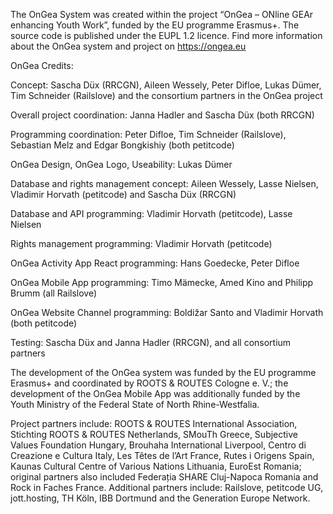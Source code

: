 The OnGea System was created within the project “OnGea – ONline GEAr enhancing Youth Work”, funded by the EU programme Erasmus+. The source code is published under the EUPL 1.2 licence. Find more information about the OnGea system and project on https://ongea.eu

OnGea Credits:

Concept: Sascha Düx (RRCGN), Aileen Wessely, Peter Difloe, Lukas Dümer, Tim Schneider (Railslove) and the consortium partners in the OnGea project

Overall project coordination: Janna Hadler and Sascha Düx (both RRCGN)

Programming coordination: Peter Difloe, Tim Schneider (Railslove), Sebastian Melz and Edgar Bongkishiy (both petitcode)

OnGea Design, OnGea Logo, Useability: Lukas Dümer

Database and rights management concept: Aileen Wessely, Lasse Nielsen, Vladimir Horvath (petitcode) and Sascha Düx (RRCGN)

Database and API programming: Vladimir Horvath (petitcode), Lasse Nielsen

Rights management programming: Vladimir Horvath (petitcode)

OnGea Activity App React programming: Hans Goedecke, Peter Difloe

OnGea Mobile App programming: Timo Mämecke, Amed Kino and Philipp Brumm (all Railslove)

OnGea Website Channel programming: Boldižar Santo and Vladimir Horvath (both petitcode)

Testing: Sascha Düx and Janna Hadler (RRCGN), and all consortium partners


The development of the OnGea system was funded by the EU programme Erasmus+ and coordinated by ROOTS & ROUTES Cologne e. V.; the development of the OnGea Mobile App was additionally funded by the Youth Ministry of the Federal State of North Rhine-Westfalia.

Project partners include: ROOTS & ROUTES International Association, Stichting ROOTS & ROUTES Netherlands, SMouTh Greece, Subjective Values Foundation Hungary, Brouhaha International Liverpool, Centro di Creazione e Cultura Italy, Les Têtes de l’Art France, Rutes i Origens Spain, Kaunas Cultural Centre of Various Nations Lithuania, EuroEst Romania; original partners also included Federația SHARE Cluj-Napoca Romania and Rock in Faches France.
Additional partners include: Railslove, petitcode UG, jott.hosting, TH Köln, IBB Dortmund and the Generation Europe Network.
